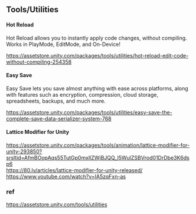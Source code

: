 ## Tools/Utilities

#### Hot Reload
Hot Reload allows you to instantly apply code changes, without compiling. Works in PlayMode, EditMode, and On-Device! 

https://assetstore.unity.com/packages/tools/utilities/hot-reload-edit-code-without-compiling-254358

#### Easy Save
Easy Save lets you save almost anything with ease across platforms, along with features such as encryption, compression, cloud storage, spreadsheets, backups, and much more.


https://assetstore.unity.com/packages/tools/utilities/easy-save-the-complete-save-data-serializer-system-768


#### Lattice Modifier for Unity
https://assetstore.unity.com/packages/tools/animation/lattice-modifier-for-unity-293850?srsltid=AfmBOopAqs55TutGp0mxIlZWjBJQQ_l5WulZSBVrod01DrDbe3K6dsp6 \
https://80.lv/articles/lattice-modifier-for-unity-released/ \
https://www.youtube.com/watch?v=IA5zqFxn-as


### ref 
https://assetstore.unity.com/tools/utilities
